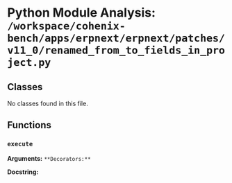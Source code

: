 # Python Module Analysis: `/workspace/cohenix-bench/apps/erpnext/erpnext/patches/v11_0/renamed_from_to_fields_in_project.py`

## Classes

No classes found in this file.


## Functions

### `execute`
**Arguments:** ``
**Decorators:** ``

**Docstring:**
```

```

